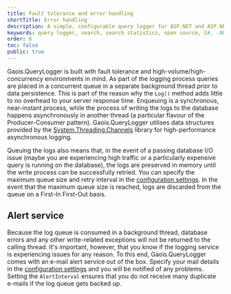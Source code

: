 ```yaml
---
title: Fault tolerance and error handling
shortTitle: Error handling
description: A simple, configurable query logger for ASP.NET and ASP.NET Core applications
keywords: query logger, search, search statistics, open source, C#, .NET Core, dotnet, SQL Server, Fiontar & Scoil na Gaeilge, DCU
order: 6
toc: false
public: true
---
```


Gaois.QueryLogger is built with fault tolerance and high-volume/high-concurrency environments in mind. As part of the logging process queries are placed in a concurrent queue in a separate background thread prior to data persistence. This is part of the reason why the `Log()` method adds little to no overhead to your server response time. Enqueuing is a synchronous, near-instant process, while the process of writing the logs to the database happens asynchronously in another thread (a particular flavour of the Producer-Consumer pattern). Gaois.QueryLogger utilises data structures provided by the [System.Threading.Channels](https://docs.microsoft.com/en-us/dotnet/api/system.threading.channels) library for high-performance asynchronous logging.

Queuing the logs also means that, in the event of a passing database I/O issue (maybe you are experiencing high traffic or a particularly expensive query is running on the database), the logs are preserved in memory until the write process can be successfully retried. You can specify the maximum queue size and retry interval in the [configuration settings](../configuration). In the event that the maximum queue size is reached, logs are discarded from the queue on a First-In First-Out basis.

## Alert service

Because the log queue is consumed in a background thread, database errors and any other write-related exceptions will not be returned to the calling thread. It's important, however, that you know if the logging service is experiencing issues for any reason. To this end, Gaois.QueryLogger comes with an e-mail alert service out of the box. Specify your mail details in the [configuration settings](../configuration) and you will be notified of any problems. Setting the `AlertInterval` ensures that you do not receive many duplicate e-mails if the log queue gets backed up.
